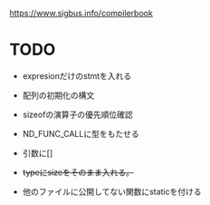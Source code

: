 https://www.sigbus.info/compilerbook

# TODO

* expresionだけのstmtを入れる
* 配列の初期化の構文
* sizeofの演算子の優先順位確認
* ND_FUNC_CALLに型をもたせる
* 引数に[]
* ~~typeにsizeをそのまま入れる。~~

* 他のファイルに公開してない関数にstaticを付ける
